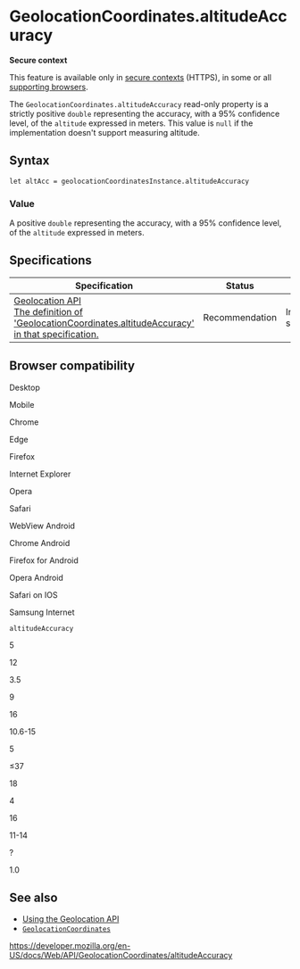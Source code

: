 GeolocationCoordinates.altitudeAccuracy
=======================================

**Secure context**

This feature is available only in [secure contexts](https://developer.mozilla.org/en-US/docs/Web/Security/Secure_Contexts) (HTTPS), in some or all [supporting browsers](#browser_compatibility).

The `GeolocationCoordinates.altitudeAccuracy` read-only property is a strictly positive `double` representing the accuracy, with a 95% confidence level, of the `altitude` expressed in meters. This value is `null` if the implementation doesn't support measuring altitude.

Syntax
------

    let altAcc = geolocationCoordinatesInstance.altitudeAccuracy

### Value

A positive `double` representing the accuracy, with a 95% confidence level, of the `altitude` expressed in meters.

Specifications
--------------

<table><thead><tr class="header"><th>Specification</th><th>Status</th><th>Comment</th></tr></thead><tbody><tr class="odd"><td><a href="https://w3c.github.io/geolocation-api/#dom-geolocationcoordinates-altitudeaccuracy">Geolocation API<br />
<span class="small">The definition of 'GeolocationCoordinates.altitudeAccuracy' in that specification.</span></a></td><td><span class="spec-rec">Recommendation</span></td><td>Initial specification.</td></tr></tbody></table>

Browser compatibility
---------------------

Desktop

Mobile

Chrome

Edge

Firefox

Internet Explorer

Opera

Safari

WebView Android

Chrome Android

Firefox for Android

Opera Android

Safari on IOS

Samsung Internet

`altitudeAccuracy`

5

12

3.5

9

16

10.6-15

5

≤37

18

4

16

11-14

?

1.0

See also
--------

-   [Using the Geolocation API](../geolocation_api/using_the_geolocation_api)
-   [`GeolocationCoordinates`](../geolocationcoordinates)

<a href="https://developer.mozilla.org/en-US/docs/Web/API/GeolocationCoordinates/altitudeAccuracy" class="_attribution-link">https://developer.mozilla.org/en-US/docs/Web/API/GeolocationCoordinates/altitudeAccuracy</a>
